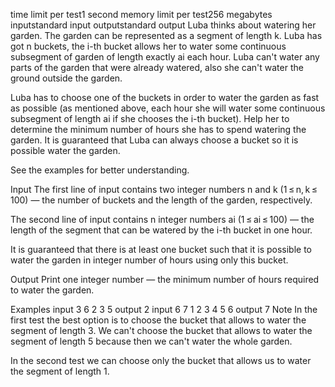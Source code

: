 time limit per test1 second
memory limit per test256 megabytes
inputstandard input
outputstandard output
Luba thinks about watering her garden. The garden can be represented as a segment of length k. Luba has got n buckets, the i-th bucket allows her to water some continuous subsegment of garden of length exactly ai each hour. Luba can't water any parts of the garden that were already watered, also she can't water the ground outside the garden.

Luba has to choose one of the buckets in order to water the garden as fast as possible (as mentioned above, each hour she will water some continuous subsegment of length ai if she chooses the i-th bucket). Help her to determine the minimum number of hours she has to spend watering the garden. It is guaranteed that Luba can always choose a bucket so it is possible water the garden.

See the examples for better understanding.

Input
The first line of input contains two integer numbers n and k (1 ≤ n, k ≤ 100) — the number of buckets and the length of the garden, respectively.

The second line of input contains n integer numbers ai (1 ≤ ai ≤ 100) — the length of the segment that can be watered by the i-th bucket in one hour.

It is guaranteed that there is at least one bucket such that it is possible to water the garden in integer number of hours using only this bucket.

Output
Print one integer number — the minimum number of hours required to water the garden.

Examples
input
3 6
2 3 5
output
2
input
6 7
1 2 3 4 5 6
output
7
Note
In the first test the best option is to choose the bucket that allows to water the segment of length 3. We can't choose the bucket that allows to water the segment of length 5 because then we can't water the whole garden.

In the second test we can choose only the bucket that allows us to water the segment of length 1.

